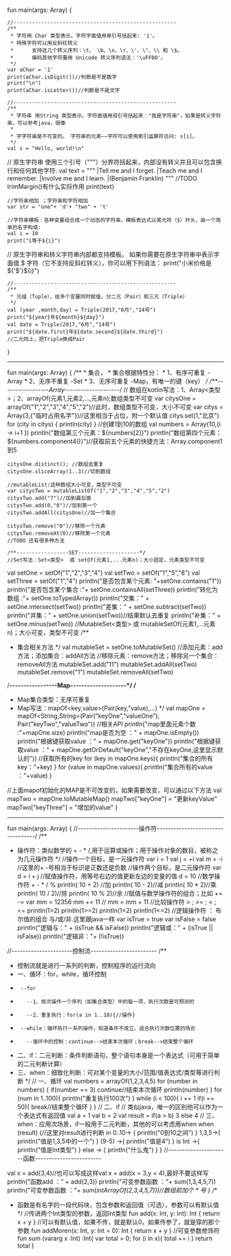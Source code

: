fun main(args: Array<String>) {

    //-----------------------------------------------------
    /**
     * 字符用 Char 类型表示。字符字面值用单引号括起来: '1'。
     * 特殊字符可以用反斜杠转义
     *      支持这几个转义序列：\t、 \b、\n、\r、\'、\"、\\ 和 \$。
     *      编码其他字符要用 Unicode 转义序列语法：'\uFF00'。
     */
    var aChar = '1'
    print(aChar.isDigit())//判断是不是数字
    print("\n")
    print(aChar.isLetter())//判断是不是文字

    //-----------------------------------------------------
    /**
     * 字符串 用String 类型表示。字符面值用双引号括起来："我是字符串"，如果是转义字符串，可以参考java，很像
     *
     * 字字符串是不可变的。 字符串的元素——字符可以使用索引运算符访问: s[i]。
     */
    val s = "Hello, world!\n"

//    原生字符串 使用三个引号（"""）分界符括起来，内部没有转义并且可以包含换行和任何其他字符:
    val text = """
      |Tell me and I forget.
      |Teach me and I remember.
      |Involve me and I learn.
      |(Benjamin Franklin)
    """
    //TODO trimMargin()有什么实际作用
    print(text)

    //字符串相加 ；字符串和字符相加
    var str = "one"+ 'd'+ "two" + 't'

    //字符串模板：各种变量组合成一个动态的字符串，模板表达式以美元符（$）开头，由一个简单的名字构成:
    val i = 10
    print("i等于${i}")
//    原生字符串和转义字符串内部都支持模板。 如果你需要在原生字符串中表示字面值 $ 字符（它不支持反斜杠转义），你可以用下列语法：
    print("小米价格是${'$'}${i}")

    //-----------------------------------------------------
    /**
     * 元组（Tuple），给多个变量同时赋值，分二元（Pair）和三元（Triple）
     */
    val (year ,month,day) = Triple(2017,"6月","14号")
    print("${year}年${month}${day}")
    val date = Triple(2017,"6月","14号")
    print("${date.first}年${date.second}${date.third}")
    //二元同上，把Triple换成Pair
}

______________________________________________________________________________________________________

fun main(args: Array<String>) {
    /**
     * 集合，
     *      集合根据特性分：
     *      1、有序可重复 -Array
     *      2、无序不重复 -Set
     *      3、无序可重复 -Map，有唯一的键（key）
     */
   /**-----------------Array--------------------*/
    // 数组在kotlin写法：1、Array<类型>；2、arrayOf(元素1,元素2,...,元素n);数组类型不可变
    var citysOne = arrayOf("1","2","3","4","5","2")//此时，数组类型不可变，大小不可变
    var citys = Array<String>(3,{"临时占用名字"})//这里相当于占位，附一个默认值
    citys.set(1,"北京")
    for (city in citys) {
        println(city)
    }
    //创建1到10的数组
    val numbers = Array(10,{i -> i+1 })
    println("数组第三个元素：${numbers[2]}")
    println("数组第四个元素：${numbers.component4()}")//获取前五个元素的快捷方法：Array.component1到5

    citysOne.distinct(); //数组去重复
    citysOne.sliceArray(1..3)//切割数组

    //mutableList:这种数组大小可变，类型不可变
    var citysTwo = mutableListOf("1","2","3","4","5","2")
    citysTwo.add("7")//加到最后面
    citysTwo.add(0,"0")//加到第一个
    citysTwo.addAll(citysOne)//加一个集合

    citysTwo.remove("0")//移除一个元素
    citysTwo.removeAt(0)//移除第一个元素
    //TODO 还有很多种方法

    /**-----------------SET--------------------*/
    //Set写法：Set<类型>  或 setOf(元素1,...元素n)；大小固定，元素类型不可变
val setOne = setOf<String>("1","2","3","4")
 val setTwo = setOf<String>("1","5","8")
 val setThree = setOf<String>("1","4")
 println("是否包含某个元素: "+setOne.contains("1"))
 println("是否包含某个集合 :"+ setOne.containsAll(setThree))
 println("转化为数组 :"+ setOne.toTypedArray())
 println("交集：" + setOne.intersect(setTwo))
 println("差集：" + setOne.subtract(setTwo))
 println("并集：" + setOne.union(setTwo))//结果默认去重复
 println("补集：" + setOne.minus(setTwo))
 //MutableSet<类型>  或  mutableSetOf(元素1,...元素n)；大小可变，类型不可变
 /**
  * 集合相关方法
  */
 val  mutableSet = setOne.toMutableSet()
 //添加元素：add方法；添加集合：addAll方法
 //移除元素：remove方法；移除另一个集合：removeAll方法
 mutableSet.add("11")
 mutableSet.addAll(setTwo)
 mutableSet.remove("1")
 mutableSet.removeAll(setTwo)

 /**-----------------Map--------------------*/
 /**
  * Map集合类型：无序可重复
  * Map写法：mapOf<key,value>(Pair(key,"value),...)
  */
 val mapOne = mapOf<String,String>(Pair("keyOne","valueOne"), Pair("keyTwo","valueTwo"))
//相关API
 println("map里面元素个数 :"+mapOne.size)
 println("map是否为空 ：" + mapOne.isEmpty())
 println("根据键获取value ：" + mapOne.get("keyOne"))
 println("根据键获取value ：" + mapOne.getOrDefault("keyOne","不存在keyOne,这里显示默认的"))
 //获取所有的key
 for (key in mapOne.keys){
  println("集合的所有key："+key)
 }
 for (value in mapOne.values){
  println("集合所有的value ："+value)
 }

 //上面mapof初始化的MAP是不可改变的，如果需要改变，可以通过以下方法
 val mapTwo = mapOne.toMutableMap()
 mapTwo["keyOne"] = "更新keyValue"
 mapTwo["keyThree"] = "增加的value"
}


______________________________________________________________________________________________________

fun main(args: Array<String>) {
   //----------------------操作符----------------------------------/
 /**
  * 操作符：类似数学的 + - * /,用于运算或操作；用于操作对象的数目，被称之为几元操作符
  */
 //操作一个目标，是一元操作符
 var i = 1
 val j = +i
 val m = -i //这里的+ -号相当于标识是正数还是负数
 //操作两个目标，是二元操作符
 var d = i + j
 //赋值操作符，用等号右边的值更新左边的变量的值
 d = 10
 //数学操作符 + - * / %
 println( 10 + 2) //加
 println( 10 - 2)//减
 println( 10 * 2)//乘
 println( 10 / 2)//除
 println( 10 % 2)//余
 //赋值与数学操作符的组合；比如 +=  -=
 var mm =  12356
 mm += 11 // mm = mm + 11
 //比较操作符 > ; >= ; < ; <=
 println(1>2)
 println(1>=2)
 println(1<2)
 println(1<=2)
 //逻辑操作符 ： 布尔值的组合  与/或/非.这里跟java一样
 var isTrue = true
 var isFalse = false
 println("逻辑与：" + (isTrue && isFalse))
 println("逻辑或：" + (isTrue || isFalse))
 println("逻辑非："+ (!isTrue))

//----------------------控制流------------------------
 /**
  * 控制流就是进行一系列的判断，控制程序的运行流向
  * 一、循环：for，while，循环控制
  *      --for
  *        --1、依次操作一个序列（如集合类型）中的每一项，执行次数是可预测的
  *        --2、重复执行：for(a in 1..10){//操作}
  *      --while：循环执行一系列操作，知道条件不成立，适合执行次数位置的场合
  *        --循环中的控制：continue-->结束本次循环；break-->结束整个循环
  * 二、if：二元判断：条件判断语句，整个语句本身是一个表达式（可用于简单的二元判断计算）
  * 三、when：细致化判断：可对某个变量的大小/范围/值表达式/类型等进行判断
  */
// 一、循环
 val numbers = arrayOf(1,2,3,4,5)
 for (number in numbers) {
  if(number == 3) continue//结束本次循环
  println(number)
 }
 for (num in 1..100){
 println("重复执行100次")
 }
 while (i < 100){
   i += 1
  if(i == 50){
   break//结束整个循环
  }
 }
// 二、if
// 类似java，唯一的区别他可以作为一个表达式有返回值
 val a = 1
 val b = 2
 val result = if(a > b) 3 else 4
// 三、when：应用次场景，if一般用于二元判断，其他的可以考虑用when
 when (result) {//这里对result进行判断
   in 0..10-> {
    println("0到10之间")
  }
  1,3,5->{
   println("值是1,3,5中的一个")
  }
  (9-5) ->{
   println("值是4")
  }
  is Int ->{
   println("值是Int类型")
  }
  else -> {
   println("什么鬼")
  }
 }
 //----------------------函数------------------------

 val x = add(3,4)//也可以写成这样val x = add(x = 3,y = 4),最好不要这样写
 println("函数add ：" + add(2,3))
 println("可变参数函数 ："+ sum(1,3,4,5,7))
 println("可变参数函数 ："+ sum(*intArrayOf(2,3,4,5,7)))//数组前加个 * 号
}
/**
 * 函数是有名字的一段代码块，包含参数和返回值（可选），参数可以有默认值
 */
//传进两个Int类型的参数，返回Int类型
fun add(x: Int, y: Int): Int {
 return x + y
}
//可以有默认值，如果不传，就是默认0，如果传参了，就是穿的那个参数
fun addMoren(x: Int, y: Int = 0): Int {
 return x + y
}
//可变参数修饰符
fun  sum (vararg  x :Int) :Int{
 var total = 0;
 for (i in x){
  total += i
 }
 return total
}